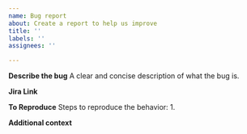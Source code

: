 ```yaml
---
name: Bug report
about: Create a report to help us improve
title: ''
labels: ''
assignees: ''

---
```


**Describe the bug**
A clear and concise description of what the bug is.

**Jira Link**

**To Reproduce**
Steps to reproduce the behavior:
1. 

**Additional context**

